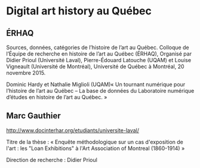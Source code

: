 # Digital art history au Québec

## ÉRHAQ

Sources, données, catégories de l’histoire de l’art au Québec. Colloque de l’Équipe de recherche en histoire de l’art au Québec (ÉRHAQ), Organisé par Didier Prioul (Université Laval), Pierre-Édouard Latouche (UQAM) et Louise Vigneault (Université de Montréal), Université de Québec à Montréal, 20 novembre 2015.

Dominic Hardy et Nathalie Miglioli (UQAM)« Un tournant numérique pour l’histoire de l’art au Québec – La base de données du Laboratoire numérique d’études en histoire de l’art au Québec. »

## Marc Gauthier

http://www.docinterhar.org/etudiants/universite-laval/

Titre de la thèse : « Enquête méthodologique sur un cas d'exposition de l'art : les "Loan Exhibitions" à l'Art Association of Montreal (1860-1914) » 

Direction de recherche : Didier Prioul 